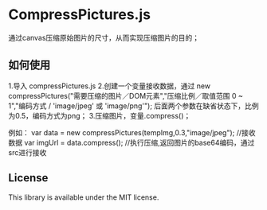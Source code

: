 # CompressPictures.js
通过canvas压缩原始图片的尺寸，从而实现压缩图片的目的；
## 如何使用
1.导入 compressPictures.js
2.创建一个变量接收数据，通过 new compressPictures("需要压缩的图片／DOM元素","压缩比例／取值范围 0 ~ 1","编码方式 / 'image/jpeg' 或 'image/png'"); 后面两个参数在缺省状态下，比例为0.5，编码方式为png；
3.压缩图片，变量.compress()；

例如：
	var data = new compressPictures(tempImg,0.3,"image/jpeg");  //接收数据
  var imgUrl = data.compress();    //执行压缩,返回图片的base64编码，通过src进行接收

## License

This library is available under the MIT license.
